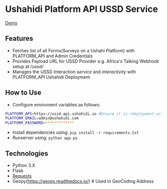 # Ushahidi Platform API USSD Service

[Demo](https://drive.google.com/open?id=1-3LGJRNMH1Qi9ZAdconb3raRmPR4UzNE)

## Features
- Fetches list of all Forms(Surveys on a Ushahi Platform) with PLATFORM_API and Admin Credentials
- Provides Payload URL for USSD Provider e.g. Africa's Talking Webhook setup at *<service-url>/ussd/*
- Manages the USSD Interaction *service* and *interactivity* with PLATFORM_API Ushahidi Deployment

## How to Use

- Configure enviroment variables as follows:
```bash
PLATFORM_API=https://ussd.api.ushahidi.io #Ensure it is <deployment-url>.api.ushahidi.io
PLATFORM_EMAIL=admin@ushahidi.com
PLATFORM_PASSWORD=*************
```
- Install dependencies using: `pip install -r requirements.txt`
- Runserver using: `python app.py`

## Technologies
- Python 3.X
- Flask
- [Requests](https://2.python-requests.org/en/master/)
- Geopy(https://geopy.readthedocs.io/) # Used in GeoCoding Address
